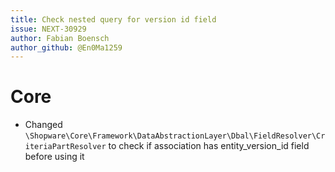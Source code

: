 ```yaml
---
title: Check nested query for version id field
issue: NEXT-30929     
author: Fabian Boensch
author_github: @En0Ma1259
---
```

 # Core
 * Changed `\Shopware\Core\Framework\DataAbstractionLayer\Dbal\FieldResolver\CriteriaPartResolver` to check if association has entity_version_id field before using it
